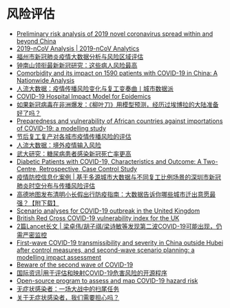 # 风险评估
- [Preliminary risk analysis of 2019 novel coronavirus spread within and beyond China](https://www.worldpop.org/events/china)
- [2019-nCoV Analysis | 2019-nCoV Analytics](http://rocs.hu-berlin.de/corona/)
- [福州市新冠肺炎疫情大数据分析与风险区域评估](https://mp.weixin.qq.com/s?__biz=MzUxMTI4NTI3Mg==&mid=2247483844&idx=1&sn=110a4641d4b77aaffb9c9007ddc44d03&chksm=f97740b3ce00c9a5b2028dada0192c1bb65b07543cc9eee75b93a3c32001c5b55a20d3fa24aa&scene=0&xtrack=1#rd)
- [钟南山领衔最新新冠研究：这些病人风险最高](https://mp.weixin.qq.com/s?__biz=MjM5MzI5NTU3MQ==&mid=2651595121&idx=4&sn=73cf6863020e8fb4f3989862f184bbea&chksm=bd61bccd8a1635dbc9d5cccfae4bac8356671ac7e8d1023080d35e6af92b661cc9313cc046c9&scene=0&xtrack=1#rd)
- [Comorbidity and its impact on 1590 patients with COVID-19 in China: A Nationwide Analysis](https://www.medrxiv.org/content/10.1101/2020.02.25.20027664v1)
- [人流大数据：疫情传播风险变化与复工变奏曲丨城市数据派](https://mp.weixin.qq.com/s?__biz=MzA3OTU3ODgxNA==&mid=2650592620&idx=1&sn=e2b6f44a38ed0ebb926eb49920eb25ce&chksm=87b926bdb0ceafab8877e06b9438db0b90d60be73b2d44a8c3ab79c58e38cb8fe4e111d0acbb&mpshare=1&scene=1&srcid=&sharer_sharetime=1584912263953&sharer_shareid=cc522eb07e997d352cfce26bb80d69ec#rd)
- [COVID-19 Hospital Impact Model for Epidemics](https://github.com/pennsignals/chime)
- [如果新冠病毒在非洲爆发：《柳叶刀》用模型预测，经历过埃博拉的大陆准备好了吗？](https://mp.weixin.qq.com/s?__biz=MjM5MTQzNzU2NA==&mid=2651677608&idx=1&sn=f1d22e4359efb2864994292266edf04c&chksm=bd4c443b8a3bcd2d089d7c9b35c0858ddb83d708d82616f414031acdebaa306d991b5d97a943&mpshare=1&scene=1&srcid=&sharer_sharetime=1584910108354&sharer_shareid=cc522eb07e997d352cfce26bb80d69ec#rd)
- [Preparedness and vulnerability of African countries against importations of COVID-19: a modelling study](https://www.thelancet.com/journals/lancet/article/PIIS0140-6736(20)30411-6/fulltext)
- [节后复工复产对各城市疫情传播风险的评估](https://mp.weixin.qq.com/s?__biz=Mzg4NTAyMTE2NQ==&mid=2247485905&idx=1&sn=ddfdc61f5e5909ea40e705acf5d49a20&chksm=cfae0953f8d980458e1f30030ed1a93d42f3668af4f6ae3d4e67e698c81552643feb40b28cfd&mpshare=1&scene=1&srcid=&sharer_sharetime=1584910002410&sharer_shareid=cc522eb07e997d352cfce26bb80d69ec#rd)
- [人流大数据：境外疫情输入风险](https://mp.weixin.qq.com/s?__biz=MjM5Nzc3MjYwMQ==&mid=2650662171&idx=2&sn=f3c632b8780bc2226c2ae6331c19976c&chksm=bedda94d89aa205b045c4bae05d98d79102a0920a99e87a0a4a935103684119a939edb0f75d3&mpshare=1&scene=1&srcid=&sharer_sharetime=1584908450242&sharer_shareid=cc522eb07e997d352cfce26bb80d69ec#rd)
- [武大研究：糖尿病患者感染新冠死亡率更高](https://mp.weixin.qq.com/s/zr1VgF3Hv0KPJsZ83gm_4A)
- [Diabetic Patients with COVID-19, Characteristics and Outcome: A Two-Centre, Retrospective, Case Control Study](https://papers.ssrn.com/sol3/papers.cfm?abstract_id=3551369)
- [疫情防控信息化案例 | 基于多源城市大数据与不同复工比例场景的深圳市新冠肺炎时空分布与传播风险评估](https://mp.weixin.qq.com/s/Esr8v0uw1UCYaqvOrOKPOQ)
- [高德地图发布清明小长假出行防疫指南：大数据告诉你哪些城市迁出意愿最强？【附下载】](https://mp.weixin.qq.com/s/sxQlA8HdbIFwPU4cJbXu2g)
- [Scenario analyses for COVID-19 outbreak in the United Kingdom](https://github.com/cmmid/covid-uk)
- [British Red Cross COVID-19 vulnerability index for the UK](https://github.com/britishredcrosssociety/covid-19-vulnerability)
- [2篇Lancet长文 | 梁卓伟/胡子祺/梁诗敏等发现第二波COVID-19可能出现，仍需严密监控](https://mp.weixin.qq.com/s/U7hZWgRBBmt9nBSE7J21Zg)
- [First-wave COVID-19 transmissibility and severity in China outside Hubei after control measures, and second-wave scenario planning: a modelling impact assessment](https://www.thelancet.com/journals/lancet/article/PIIS0140-6736(20)30746-7/fulltext#%20)
- [Beware of the second wave of COVID-19](https://www.thelancet.com/journals/lancet/article/PIIS0140-6736(20)30845-X/fulltext)
- [国际资讯|用于评估和映射COVID-19危害风险的开源程序](https://mp.weixin.qq.com/s/NTbLTQu6k8JCGu4_0C8fZw)
- [Open-source program to assess and map COVID-19 hazard risk](https://www.geospatialworld.net/blogs/open-source-program-to-assess-and-map-covid-19-hazard-risk/)
- [无症状感染者：一场大战中的扫尾任务](https://mp.weixin.qq.com/s/KkYC_TBLJm9Jqp0AaBCK7Q)
- [关于无症状感染者，我们需要担心吗？](https://mp.weixin.qq.com/s/DRttgIV9sd-bxJbaZH2ABw)